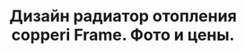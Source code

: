 ---
title: Дизайн радиатор отопления copperi Frame. Фото и цены.
description: Купить дизайнерский радиатор отопления copperi Frame в Москве. Цена и фото.
layout: product
permalink: /catalog/:name
image: /images/catalog/essential/frame-h-1.jpg

header-color: "#e5e5e5"

model-title: "Frame"
model-desc: "Радиатор отопления как рама для картины. Можем нанести на переднюю панель любое изображение с качеством фотопечати: текстуру, абстрактный узор или фото любимой кошки."
model-h1: "Дизайн радиатор отопления"

weight: 20
product: 1

features:
- "Материал: окрашенная сталь"
- "Цвет: любой по RAL"
- "Полноцветное изображение на передней панели"
- "Подключение: боковое или нижнее"

related:
- antiq
- ocean
- duo-h
---